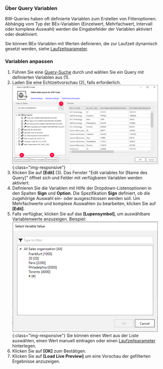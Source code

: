 
### Über Query Variablen
BW-Queries haben oft definierte Variablen zum Erstellen von Filteroptionen. 
Abhängig vom Typ der BEx-Variablen (Einzelwert, Mehrfachwert, Intervall oder komplexe Auswahl) werden die Eingabefelder der Variablen aktiviert oder deaktiviert.

Sie können BEx-Variablen mit Werten definieren, die zur Laufzeit dynamisch gesetzt werden, siehe [Laufzeitparameter](./edit-runtime-parameters).

### Variablen anpassen
1. Führen Sie eine [Query-Suche](./eine-bw-cube-quelle-definieren#nach-bw-cube-oder-query-suchen) durch und wählen Sie ein Query mit definierten Variablen aus (1).
2. Laden Sie eine Echtzeitvorschau (2), falls erforderlich. 
![Edit Variables Button](/img/content/XU-BExQuery-Variable.png){:class="img-responsive"}
3. Klicken Sie auf **[Edit]** (3). Das Fenster "Edit variables for [Name des Query]" öffnet sich und Felder mit verfügbaren Variablen werden aktiviert.
4. Definieren Sie die Variablen mit Hilfe der Dropdown-Listenoptionen in den Spalten **Sign** und **Option**. 
Die Spezifikation **Sign** definiert, ob die zugehörige Auswahl ein- oder ausgeschlossen werden soll.
Um Mehrfachwerte und komplexe Auswahlen zu bearbeiten, klicken Sie auf **[Edit]**.
5. Falls verfügbar, klicken Sie auf das **[Lupensymbol]**, um auswählbare Variablenwerte anzuzeigen. Beispiel:<br>
![Edit Variables](/img/content/xfa/xfa_query_var.png){:class="img-responsive"}
Sie können einen Wert aus der Liste auswählen, einen Wert manuell eintragen oder einen [Laufzeitparameter](./edit-runtime-parameters) hinterlegen.
6. Klicken Sie auf **[OK]** zum Bestätigen. 
7. Klicken Sie auf **[Load Live Preview]** um eine Vorschau der gefilterten Ergebnisse anzuzeigen.
